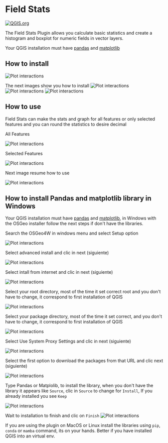 # Field Stats

[![QGIS.org](https://img.shields.io/badge/QGIS.org-published-green)](https://plugins.qgis.org/plugins/field_stats/)

The Field Stats Plugin allows you calculate basic statistics and create a histogram and boxplot for numeric fields in vector layers.

Your QGIS installation must have [pandas](https://pandas.pydata.org/) and [matplotlib](https://matplotlib.org/)

## How to install
![Plot interactions](img/how_to_install.gif)

The next images show you how to install
![Plot interactions](img/img_install_1.png)
![Plot interactions](img/img_install_2.png)
![Plot interactions](img/img_install_3.png)

## How to use
Field Stats can make the stats and graph for all features or only selected features and you can round the statistics to desire decimal

All Features

![Plot interactions](img/how_to_use_1.gif)

Selected Features

![Plot interactions](img/how_to_use_2.gif)

Next image resume how to use

![Plot interactions](img/img_usage.png)

## How to install Pandas and matplotlib library in Windows
Your QGIS installation must have [pandas](https://pandas.pydata.org/) and [matplotlib](https://matplotlib.org/), in Windows with the OSGeo installer follow the next steps if don't have the libraries.

Search the OSGeo4W in windows menu and select Setup option

![Plot interactions](img/img_1_windows.png)

Select advanced install and clic in next (siguiente)

![Plot interactions](img/img_2_windows.png)

Select intall from internet and clic in next (siguiente)

![Plot interactions](img/img_3_windows.png)

Select your root directory, most of the time it set correct root and you don't have to change, it correspond to first installation of QGIS

![Plot interactions](img/img_4_windows.png)

Select your package directory, most of the time it set correct, and you don't have to change, it correspond to first installation of QGIS

![Plot interactions](img/img_5_windows.png)

Select Use System Proxy Settings and clic in next (siguiente)

![Plot interactions](img/img_6_windows.png)

Select the first option to download the packages from that URL and clic next (siguiente)

![Plot interactions](img/img_7_windows.png)

Type Pandas or Matplolib, to install the library, when you don't have the library it appears like `Source`, clic in `Source` to change for `Install`, If you already installed you see `Keep`

![Plot interactions](img/img_8_windows.png)

Wait to installation to finish and clic on `Finish`
![Plot interactions](img/img_9_windows.png)

If you are using the plugin on MacOS or Linux install the libraries using `pip`, `conda` or `mamba` command, its on your hands. Better if you have installed QGIS into an virtual env.

